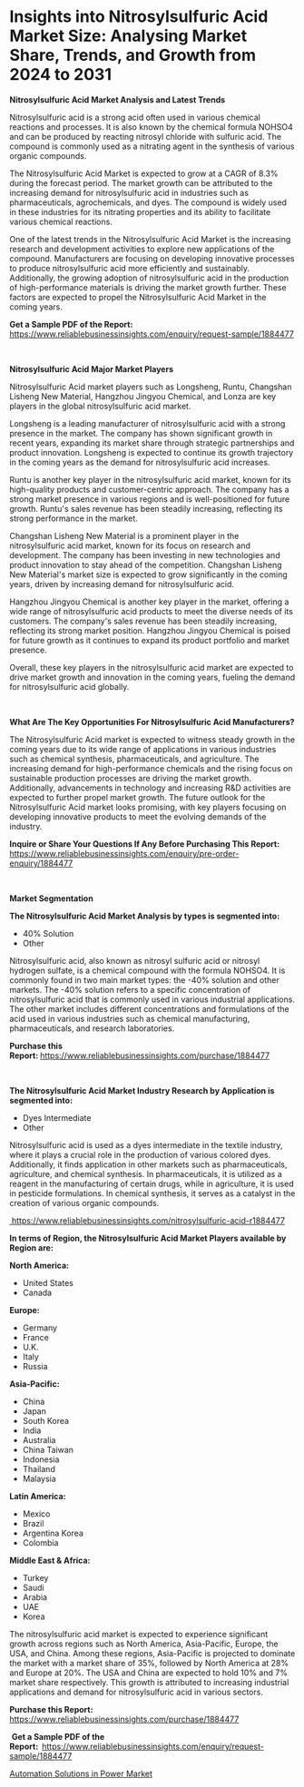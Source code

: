 <p><h1>Insights into Nitrosylsulfuric Acid Market Size: Analysing Market Share, Trends, and Growth from 2024 to 2031</h1></p><p><strong>Nitrosylsulfuric Acid Market Analysis and Latest Trends</strong></p>
<p><p>Nitrosylsulfuric acid is a strong acid often used in various chemical reactions and processes. It is also known by the chemical formula NOHSO4 and can be produced by reacting nitrosyl chloride with sulfuric acid. The compound is commonly used as a nitrating agent in the synthesis of various organic compounds.</p><p>The Nitrosylsulfuric Acid Market is expected to grow at a CAGR of 8.3% during the forecast period. The market growth can be attributed to the increasing demand for nitrosylsulfuric acid in industries such as pharmaceuticals, agrochemicals, and dyes. The compound is widely used in these industries for its nitrating properties and its ability to facilitate various chemical reactions.</p><p>One of the latest trends in the Nitrosylsulfuric Acid Market is the increasing research and development activities to explore new applications of the compound. Manufacturers are focusing on developing innovative processes to produce nitrosylsulfuric acid more efficiently and sustainably. Additionally, the growing adoption of nitrosylsulfuric acid in the production of high-performance materials is driving the market growth further. These factors are expected to propel the Nitrosylsulfuric Acid Market in the coming years.</p></p>
<p><strong>Get a Sample PDF of the Report:&nbsp;</strong> <a href="https://www.reliablebusinessinsights.com/enquiry/request-sample/1884477">https://www.reliablebusinessinsights.com/enquiry/request-sample/1884477</a></p>
<p>&nbsp;</p>
<p><strong>Nitrosylsulfuric Acid Major Market Players</strong></p>
<p><p>Nitrosylsulfuric Acid market players such as Longsheng, Runtu, Changshan Lisheng New Material, Hangzhou Jingyou Chemical, and Lonza are key players in the global nitrosylsulfuric acid market. </p><p>Longsheng is a leading manufacturer of nitrosylsulfuric acid with a strong presence in the market. The company has shown significant growth in recent years, expanding its market share through strategic partnerships and product innovation. Longsheng is expected to continue its growth trajectory in the coming years as the demand for nitrosylsulfuric acid increases.</p><p>Runtu is another key player in the nitrosylsulfuric acid market, known for its high-quality products and customer-centric approach. The company has a strong market presence in various regions and is well-positioned for future growth. Runtu's sales revenue has been steadily increasing, reflecting its strong performance in the market.</p><p>Changshan Lisheng New Material is a prominent player in the nitrosylsulfuric acid market, known for its focus on research and development. The company has been investing in new technologies and product innovation to stay ahead of the competition. Changshan Lisheng New Material's market size is expected to grow significantly in the coming years, driven by increasing demand for nitrosylsulfuric acid.</p><p>Hangzhou Jingyou Chemical is another key player in the market, offering a wide range of nitrosylsulfuric acid products to meet the diverse needs of its customers. The company's sales revenue has been steadily increasing, reflecting its strong market position. Hangzhou Jingyou Chemical is poised for future growth as it continues to expand its product portfolio and market presence.</p><p>Overall, these key players in the nitrosylsulfuric acid market are expected to drive market growth and innovation in the coming years, fueling the demand for nitrosylsulfuric acid globally.</p></p>
<p>&nbsp;</p>
<p><strong>What Are The Key Opportunities For Nitrosylsulfuric Acid Manufacturers?</strong></p>
<p><p>The Nitrosylsulfuric Acid market is expected to witness steady growth in the coming years due to its wide range of applications in various industries such as chemical synthesis, pharmaceuticals, and agriculture. The increasing demand for high-performance chemicals and the rising focus on sustainable production processes are driving the market growth. Additionally, advancements in technology and increasing R&D activities are expected to further propel market growth. The future outlook for the Nitrosylsulfuric Acid market looks promising, with key players focusing on developing innovative products to meet the evolving demands of the industry.</p></p>
<p><strong>Inquire or Share Your Questions If Any Before Purchasing This Report:</strong> <a href="https://www.reliablebusinessinsights.com/enquiry/pre-order-enquiry/1884477">https://www.reliablebusinessinsights.com/enquiry/pre-order-enquiry/1884477</a></p>
<p>&nbsp;</p>
<p><strong>Market Segmentation</strong></p>
<p><strong>The Nitrosylsulfuric Acid Market Analysis by types is segmented into:</strong></p>
<p><ul><li>40% Solution</li><li>Other</li></ul></p>
<p><p>Nitrosylsulfuric acid, also known as nitrosyl sulfuric acid or nitrosyl hydrogen sulfate, is a chemical compound with the formula NOHSO4. It is commonly found in two main market types: the -40% solution and other markets. The -40% solution refers to a specific concentration of nitrosylsulfuric acid that is commonly used in various industrial applications. The other market includes different concentrations and formulations of the acid used in various industries such as chemical manufacturing, pharmaceuticals, and research laboratories.</p></p>
<p><strong>Purchase this Report:&nbsp;</strong><a href="https://www.reliablebusinessinsights.com/purchase/1884477">https://www.reliablebusinessinsights.com/purchase/1884477</a></p>
<p>&nbsp;</p>
<p><strong>The Nitrosylsulfuric Acid Market Industry Research by Application is segmented into:</strong></p>
<p><ul><li>Dyes Intermediate</li><li>Other</li></ul></p>
<p><p>Nitrosylsulfuric acid is used as a dyes intermediate in the textile industry, where it plays a crucial role in the production of various colored dyes. Additionally, it finds application in other markets such as pharmaceuticals, agriculture, and chemical synthesis. In pharmaceuticals, it is utilized as a reagent in the manufacturing of certain drugs, while in agriculture, it is used in pesticide formulations. In chemical synthesis, it serves as a catalyst in the creation of various organic compounds.</p></p>
<p><a href="https://www.reliablebusinessinsights.com/nitrosylsulfuric-acid-r1884477">&nbsp;https://www.reliablebusinessinsights.com/nitrosylsulfuric-acid-r1884477</a></p>
<p><strong>In terms of Region, the Nitrosylsulfuric Acid Market Players available by Region are:</strong></p>
<p>
    <p> <strong> North America: </strong>
        <ul>
            <li>United States</li>
            <li>Canada</li>
        </ul>
        </p> 
    <p> <strong> Europe: </strong>
        <ul>
            <li>Germany</li>
            <li>France</li>
            <li>U.K.</li>
            <li>Italy</li>
            <li>Russia</li>
        </ul>
        </p> 
    <p> <strong> Asia-Pacific: </strong>
        <ul>
            <li>China</li>
            <li>Japan</li>
            <li>South Korea</li>
            <li>India</li>
            <li>Australia</li>
            <li>China Taiwan</li>
            <li>Indonesia</li>
            <li>Thailand</li>
            <li>Malaysia</li>
        </ul>
        </p> 
    <p> <strong> Latin America: </strong>
        <ul>
            <li>Mexico</li>
            <li>Brazil</li>
            <li>Argentina Korea</li>
            <li>Colombia</li>
        </ul>
        </p> 
    <p> <strong> Middle East & Africa: </strong>
        <ul>
            <li>Turkey</li>
            <li>Saudi</li>
            <li>Arabia</li>
            <li>UAE</li>
            <li>Korea</li>
        </ul>
    </p>
    </p>
<p><p>The nitrosylsulfuric acid market is expected to experience significant growth across regions such as North America, Asia-Pacific, Europe, the USA, and China. Among these regions, Asia-Pacific is projected to dominate the market with a market share of 35%, followed by North America at 28% and Europe at 20%. The USA and China are expected to hold 10% and 7% market share respectively. This growth is attributed to increasing industrial applications and demand for nitrosylsulfuric acid in various sectors.</p></p>
<p><strong>Purchase this Report: </strong><a href="https://www.reliablebusinessinsights.com/purchase/1884477">https://www.reliablebusinessinsights.com/purchase/1884477</a></p>
<p>&nbsp;<strong>Get a Sample PDF of the Report:&nbsp;&nbsp;</strong><a href="https://www.reliablebusinessinsights.com/enquiry/request-sample/1884477">https://www.reliablebusinessinsights.com/enquiry/request-sample/1884477</a></p>
<p><strong></strong></p>
<p><p><a href="https://github.com/guneycigdem35/Market-Research-Report-List-4/blob/main/automation-solutions-in-power-market.md">Automation Solutions in Power Market</a></p></p>